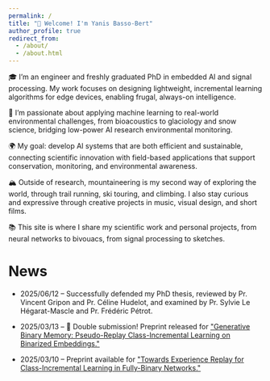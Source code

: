 ```yaml
---
permalink: /
title: "👋 Welcome! I'm Yanis Basso-Bert"
author_profile: true
redirect_from: 
  - /about/
  - /about.html
---
```


🎓 I’m an engineer and freshly graduated PhD in embedded AI and signal processing. My work focuses on designing lightweight, incremental learning algorithms for edge devices, enabling frugal, always-on intelligence.

🌿 I’m passionate about applying machine learning to real-world environmental challenges, from bioacoustics to glaciology and snow science, bridging low-power AI research environmental monitoring.

🌍 My goal: develop AI systems that are both efficient and sustainable, connecting scientific innovation with field-based applications that support conservation, monitoring, and environmental awareness.

🏔️ Outside of research, mountaineering is my second way of exploring the world, through trail running, ski touring, and climbing. I also stay curious and expressive through creative projects in music, visual design, and short films. 

📚 This site is where I share my scientific work and personal projects, from neural networks to bivouacs, from signal processing to sketches.

News
======
* 2025/06/12 – Successfully defended my PhD thesis, reviewed by Pr. Vincent Gripon and Pr. Céline Hudelot, and examined by Pr. Sylvie Le Hégarat-Mascle and Pr. Frédéric Pétrot.

* 2025/03/13 – 🎉 Double submission! Preprint released for ["Generative Binary Memory: Pseudo-Replay Class-Incremental Learning on Binarized Embeddings."](https://arxiv.org/abs/2503.10333)

* 2025/03/10 – Preprint available for ["Towards Experience Replay for Class-Incremental Learning in Fully-Binary Networks."](https://arxiv.org/abs/2503.07107)

